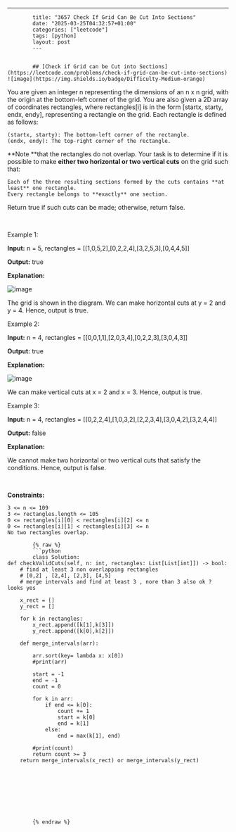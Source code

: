 ---
            title: "3657 Check If Grid Can Be Cut Into Sections"
            date: "2025-03-25T04:32:57+01:00"
            categories: ["leetcode"]
            tags: [python]
            layout: post
            ---
            

            ## [Check if Grid can be Cut into Sections](https://leetcode.com/problems/check-if-grid-can-be-cut-into-sections) ![image](https://img.shields.io/badge/Difficulty-Medium-orange)

You are given an integer n representing the dimensions of an n x n grid, with the origin at the bottom-left corner of the grid. You are also given a 2D array of coordinates rectangles, where rectangles[i] is in the form [startx, starty, endx, endy], representing a rectangle on the grid. Each rectangle is defined as follows:

	(startx, starty): The bottom-left corner of the rectangle.
	(endx, endy): The top-right corner of the rectangle.

**Note **that the rectangles do not overlap. Your task is to determine if it is possible to make **either two horizontal or two vertical cuts** on the grid such that:

	Each of the three resulting sections formed by the cuts contains **at least** one rectangle.
	Every rectangle belongs to **exactly** one section.

Return true if such cuts can be made; otherwise, return false.

 

Example 1:

**Input:** n = 5, rectangles = [[1,0,5,2],[0,2,2,4],[3,2,5,3],[0,4,4,5]]

**Output:** true

**Explanation:**

![image](https://assets.leetcode.com/uploads/2024/10/23/tt1drawio.png)

The grid is shown in the diagram. We can make horizontal cuts at y = 2 and y = 4. Hence, output is true.

Example 2:

**Input:** n = 4, rectangles = [[0,0,1,1],[2,0,3,4],[0,2,2,3],[3,0,4,3]]

**Output:** true

**Explanation:**

![image](https://assets.leetcode.com/uploads/2024/10/23/tc2drawio.png)

We can make vertical cuts at x = 2 and x = 3. Hence, output is true.

Example 3:

**Input:** n = 4, rectangles = [[0,2,2,4],[1,0,3,2],[2,2,3,4],[3,0,4,2],[3,2,4,4]]

**Output:** false

**Explanation:**

We cannot make two horizontal or two vertical cuts that satisfy the conditions. Hence, output is false.

 

**Constraints:**

	3 <= n <= 109
	3 <= rectangles.length <= 105
	0 <= rectangles[i][0] < rectangles[i][2] <= n
	0 <= rectangles[i][1] < rectangles[i][3] <= n
	No two rectangles overlap.

            {% raw %}
            ```python
            class Solution:
    def checkValidCuts(self, n: int, rectangles: List[List[int]]) -> bool:
        # find at least 3 non overlapping rectangles
        # [0,2] , [2,4], [2,3], [4,5]
        # merge intervals and find at least 3 , nore than 3 also ok ? looks yes

        x_rect = []
        y_rect = []

        for k in rectangles:
            x_rect.append([k[1],k[3]])
            y_rect.append([k[0],k[2]])

        def merge_intervals(arr):
            
            arr.sort(key= lambda x: x[0])
            #print(arr)

            start = -1
            end = -1
            count = 0

            for k in arr:
                if end <= k[0]:
                    count += 1
                    start = k[0]
                    end = k[1]
                else:
                    end = max(k[1], end)

            #print(count)
            return count >= 3
        return merge_intervals(x_rect) or merge_intervals(y_rect)


        
            

        


        
            {% endraw %}
            